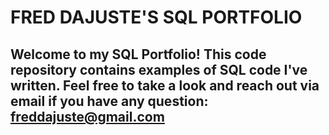 # FRED DAJUSTE'S SQL PORTFOLIO
## Welcome to my SQL Portfolio! This code repository contains examples of SQL code I've written. Feel free to take a look and reach out via email if you have any question: freddajuste@gmail.com
